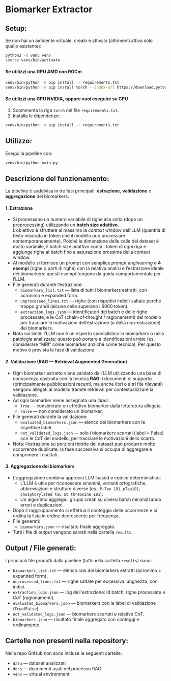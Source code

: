 # Biomarker Extractor

## Setup:

Se non hai un ambiente virtuale, crealo e attivalo (altrimenti attiva solo quello esistente):

```bash
python3 -m venv venv
source venv/bin/activate
```

#### Se utilizzi una GPU AMD con ROCm

```bash
venv/bin/python -m pip install -r requirements.txt
venv/bin/python -m pip install torch --index-url https://download.pytorch.org/whl/rocm5.7
```

#### Se utilizzi una GPU NVIDIA, oppure vuoi eseguire su CPU

1. Scommenta la riga `torch` nel file `requirements.txt`.
2. Installa le dipendenze:

```bash
venv/bin/python -m pip install -r requirements.txt
```

## Utilizzo:

Esegui la pipeline con:

```bash
venv/bin/python main.py
```

## Descrizione del funzionamento:

La pipeline è suddivisa in tre fasi principali: **estrazione**, **validazione** e **aggregazione** dei biomarkers.

#### 1. Estrazione

- Si processano un numero variabile di righe alla volta (dopo un preprocessing) utilizzando un **batch size adattivo**.  
  L’obiettivo è sfruttare al massimo la *context window* dell’LLM (quantità di testo misurata in token che il modello può processare contemporaneamente). Poiché la dimensione delle celle del dataset è molto variabile, il batch size adattivo conta i token di ogni riga e aggiunge righe al batch fino a saturazione prossima della context window.
- Al modello si fornisce un prompt con semplice *prompt engineering* e **4 esempi** (righe o parti di righe) con la relativa analisi e l’estrazione ideale dei biomarkers: questi esempi fungono da guida comportamentale per l’LLM.
- File generati durante l’estrazione:
  - `biomarkers_list.txt` — lista di tutti i biomarkers estratti, con acronimo e expanded form.
  - `unprocessed_lines.txt` — righe (con rispettivi indici) saltate perché troppo grandi (alcune celle superano i 6000 token).
  - `extraction_logs.json` — identificatori dei batch e delle righe processate, e le CoT (chain-of-thought / ragionamenti) del modello per tracciare le motivazioni dell’estrazione (o della non-estrazione) dei biomarkers.
- Nota sui limiti: l’LLM non è un esperto specialistico in biomarkers o nella patologia analizzata; questo può portare a identificazioni errate (es. considerare “MRI” come biomarker anziché come tecnica). Per questo motivo è prevista la fase di validazione.

#### 2. Validazione (RAG — Retrieval Augmented Generation)

- Ogni biomarker estratto viene validato dall’LLM utilizzando una base di conoscenza costruita con la tecnica **RAG**: i documenti di supporto (principalmente pubblicazioni recenti, ma anche libri o altri file rilevanti) vengono allegati al modello tramite retrieval per contestualizzare la validazione.
- Ad ogni biomarker viene assegnata una *label*:
  - `True` — considerato un effettivo biomarker dalla letteratura allegata.
  - `False` — non considerato un biomarker.
- File generati durante la validazione:
  - `evaluated_biomarkers.json` — elenco dei biomarkers con le rispettive label.
  - `not_validated_logs.json` — solo i biomarkers scartati (label = False) con le CoT del modello, per tracciare le motivazioni dello scarto.
- Nota: l’estrazione su porzioni ridotte del dataset può produrre molte occorrenze duplicate; la fase successiva si occupa di aggregare e comprimere i risultati.

#### 3. Aggregazione dei biomarkers

- L’aggregazione combina approcci LLM-based e codice deterministico:
  - L’LLM è utile per riconoscere sinonimi, varianti ortografiche, abbreviazioni e strutture diverse (es.: `P-Tau 181`, `pTau181`, `phosphorylated tau at threonine 181`).
  - Un algoritmo aggrega i gruppi creati su diversi batch minimizzando errori e duplicazioni.
- Dopo il raggruppamento si effettua il conteggio delle occorrenze e si ordina la lista in ordine decrescente per frequenza.
- File generati:
  - `biomarkers.json` — risultato finale aggregato.
- Tutti i file di output vengono salvati nella cartella `results`.

## Output / File generati:

I principali file prodotti dalla pipeline (tutti nella cartella `results`) sono:
- `biomarkers_list.txt` — elenco raw dei biomarkers estratti (acronimo + expanded form).
- `unprocessed_lines.txt` — righe saltate per eccessiva lunghezza, con indici.
- `extraction_logs.json` — log dell'estrazione: id batch, righe processate e CoT (ragionamenti).
- `evaluated_biomarkers.json` — biomarkers con le label di validazione (`True`/`False`).
- `not_validated_logs.json` — biomarkers scartati e relative CoT.
- `biomarkers.json` — risultato finale aggregato con conteggi e ordinamento.

## Cartelle **non** presenti nella repository:

Nella repo GitHub non sono incluse le seguenti cartelle:
- `data` — dataset analizzati
- `docs` — documenti usati nel processo RAG
- `venv` — virtual environment
